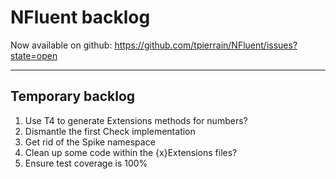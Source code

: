 NFluent backlog
===============

Now available on github: https://github.com/tpierrain/NFluent/issues?state=open

- - -

Temporary backlog
-------

1. Use T4 to generate Extensions methods for numbers?
1. Dismantle the first Check implementation
1. Get rid of the Spike namespace
1. Clean up some code within the {x}Extensions files?
1. Ensure test coverage is 100%
